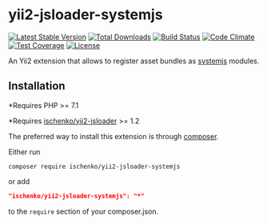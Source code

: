 # yii2-jsloader-systemjs

[![Latest Stable Version](https://poser.pugx.org/ischenko/yii2-jsloader-systemjs/v/stable)](https://packagist.org/packages/ischenko/yii2-jsloader-systemjs)
[![Total Downloads](https://poser.pugx.org/ischenko/yii2-jsloader-systemjs/downloads)](https://packagist.org/packages/ischenko/yii2-jsloader-systemjs)
[![Build Status](https://travis-ci.org/ischenko/yii2-jsloader-systemjs.svg?branch=master)](https://travis-ci.org/ischenko/yii2-jsloader-systemjs)
[![Code Climate](https://codeclimate.com/github/ischenko/yii2-jsloader-systemjs/badges/gpa.svg)](https://codeclimate.com/github/ischenko/yii2-jsloader-systemjs)
[![Test Coverage](https://codeclimate.com/github/ischenko/yii2-jsloader-systemjs/badges/coverage.svg)](https://codeclimate.com/github/ischenko/yii2-jsloader-systemjs/coverage)
[![License](https://poser.pugx.org/ischenko/yii2-jsloader-systemjs/license)](https://packagist.org/packages/ischenko/yii2-jsloader-systemjs)

An Yii2 extension that allows to register asset bundles as [systemjs](https://github.com/systemjs/systemjs) modules.

## Installation
*Requires PHP >= 7.1

*Requires [ischenko/yii2-jsloader](https://github.com/ischenko/yii2-jsloader) >= 1.2

The preferred way to install this extension is through [composer](http://getcomposer.org/download/).

Either run
```
composer require ischenko/yii2-jsloader-systemjs
```

or add

```json
"ischenko/yii2-jsloader-systemjs": "*"
```

to the `require` section of your composer.json.
